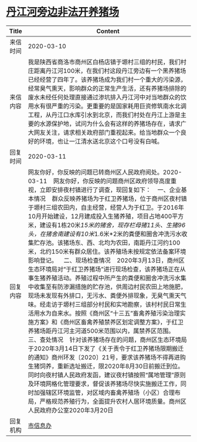 # <a href="http://www.shangluo.gov.cn/zmhd/ldxxxx.jsp?urltype=leadermail.LeaderMailContentUrl&wbtreeid=1112&leadermailid=5725">丹江河旁边非法开养猪场</a>
|Title|Content|
|:---:|---|
|来信时间|2020-03-10|
|来信内容|我是陕西省商洛市商州区白杨店镇于塬村三组的村民，我们村庄距离丹江河100米，在我们村这段丹江旁边有一个黑养猪场已经经营了四年了。该养猪场成为我们村一个重大的污染源，经常臭气熏天，影响群众的正常生产生活，还有养猪场排除的废水未经任何处理直接通过渗坑排入丹江河中对当地群众的饮用水有很严重的污染。更重要的是国家耗用巨资修筑南水北调工程，从丹江口水库引水到北京，而我们村处在丹江上游是主要的水源保护地，试问为什么会有这样的养猪场存在，请求广大网友关注，请求相关政府部门重视起来。给当地群众一个良好的环境，也让一江清水送北京这个口号没有白喊。|
|回复时间|2020-03-11|
|回复内容|网友你好，你反映的问题已转商州区人民政府阅处。2020-03-11    网友你好，你反映的问题商州区政府领导高度重视，立即安排夜村镇进行了调查，现回复如下：    一、企业基本情况    群众反映养猪场为于红卫养猪场，位于商州区夜村镇于塬村三组农田内，自主经营，经营人为于红卫。于2016年10月开始建设，12月建成投入生猪养殖，项目占地400平方米，建设有1栋20米*15米的猪舍，现存栏母猪11头、生猪96头，在猪舍南建设有10米*1.6米*2米的粪便和圈舍冲洗污水收集贮存池。该猪场东、西、北均为农田，南距丹江河约100米，北约150米有群众居住。该养殖场未按规定依法备案环境影响登记。    二、现场检查情况    2020年3月13日，商州区生态环境局对“于红卫养猪场”进行现场检查，该养猪场正在从事生猪养殖活动。养殖过程中所产生的粪便和圈舍冲洗污水集中收集至有防渗漏措施的贮存池，供周边村民农田上地施肥，现场未发现有外排口，无污水、粪便外排现象，无臭气熏天气味。经走访于塬村三组部分村民和实地勘察，该村村民日常生活用水为自来水。按照《商州区“十三五”畜禽养殖污染治理实施方案》和《商州区畜禽养殖禁养区划定调整方案》，于红卫养猪场距丹江河主河道500米范围以内，属禁养区范围。    三、查处情况    针对该养猪场存在的问题，商州区生态环境局于2020年3月14日下发了《关于责令于红卫养猪场限期搬迁的通知》商州环发〔2020〕21号，要求该养猪场不得再进购生猪饲养，重新选址搬迁，限2020年8月30日前搬迁到位。同时向夜村镇人民政府发函，建议夜村镇按照“属地管理”原则及环境网格化管理要求，督促该养猪场尽快实施搬迁工作，同时加强辖区环境监管，对区域内畜禽养殖场（小区）合理布局，严格规范养殖行为，全面提升农村人居环境质量。商州区人民政府办公室2020年3月20日|
|回复机构|<a href="../../categories/agencies/市信息办.md">市信息办</a>|